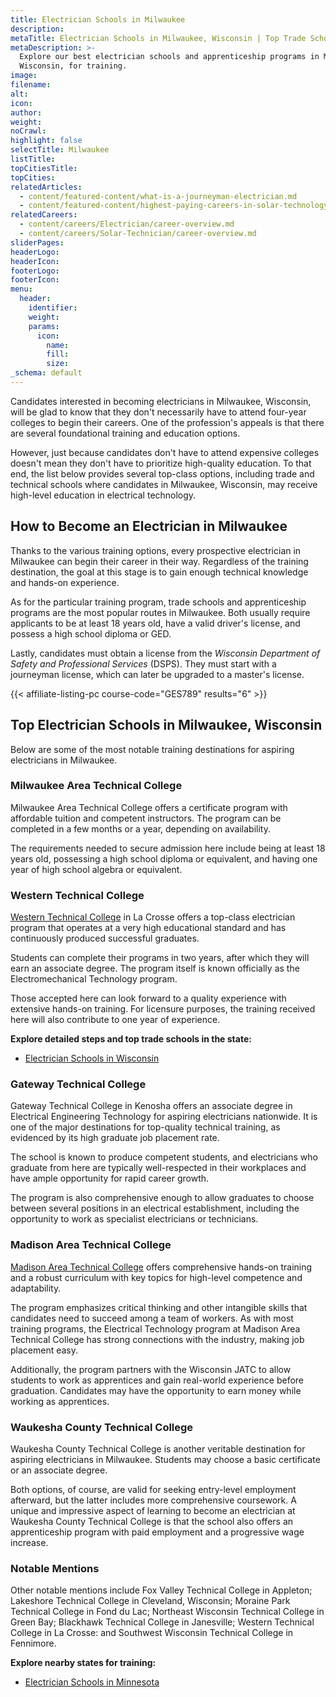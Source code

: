 ```yaml
---
title: Electrician Schools in Milwaukee
description:
metaTitle: Electrician Schools in Milwaukee, Wisconsin | Top Trade Schools
metaDescription: >-
  Explore our best electrician schools and apprenticeship programs in Milwaukee,
  Wisconsin, for training.
image:
filename:
alt:
icon:
author:
weight:
noCrawl:
highlight: false
selectTitle: Milwaukee
listTitle:
topCitiesTitle:
topCities:
relatedArticles:
  - content/featured-content/what-is-a-journeyman-electrician.md
  - content/featured-content/highest-paying-careers-in-solar-technology.md
relatedCareers:
  - content/careers/Electrician/career-overview.md
  - content/careers/Solar-Technician/career-overview.md
sliderPages:
headerLogo:
headerIcon:
footerLogo:
footerIcon:
menu:
  header:
    identifier:
    weight:
    params:
      icon:
        name:
        fill:
        size:
_schema: default
---
```

Candidates interested in becoming electricians in Milwaukee, Wisconsin, will be glad to know that they don't necessarily have to attend four-year colleges to begin their careers. One of the profession's appeals is that there are several foundational training and education options.

However, just because candidates don't have to attend expensive colleges doesn't mean they don't have to prioritize high-quality education. To that end, the list below provides several top-class options, including trade and technical schools where candidates in Milwaukee, Wisconsin, may receive high-level education in electrical technology.

## **How to Become an Electrician in Milwaukee**

Thanks to the various training options, every prospective electrician in Milwaukee can begin their career in their way. Regardless of the training destination, the goal at this stage is to gain enough technical knowledge and hands-on experience.

As for the particular training program, trade schools and apprenticeship programs are the most popular routes in Milwaukee. Both usually require applicants to be at least 18 years old, have a valid driver's license, and possess a high school diploma or GED.

Lastly, candidates must obtain a license from the *Wisconsin Department of Safety and Professional Services* (DSPS). They must start with a journeyman license, which can later be upgraded to a master's license.

{{< affiliate-listing-pc course-code="GES789" results="6" >}}

## **Top Electrician Schools in Milwaukee, Wisconsin**

Below are some of the most notable training destinations for aspiring electricians in Milwaukee.

### **Milwaukee Area Technical College**

Milwaukee Area Technical College offers a certificate program with affordable tuition and competent instructors. The program can be completed in a few months or a year, depending on availability.

The requirements needed to secure admission here include being at least 18 years old, possessing a high school diploma or equivalent, and having one year of high school algebra or equivalent.

### Western Technical College

[Western Technical College](https://www.westerntc.edu/union-electrician) in La Crosse offers a top-class electrician program that operates at a very high educational standard and has continuously produced successful graduates.

Students can complete their programs in two years, after which they will earn an associate degree. The program itself is known officially as the Electromechanical Technology program.

Those accepted here can look forward to a quality experience with extensive hands-on training. For licensure purposes, the training received here will also contribute to one year of experience.

**Explore detailed steps and top trade schools in the state:**

* [Electrician Schools in Wisconsin](https://toptradeschools.com/near-you/electrician/wisconsin/)

### Gateway Technical College

Gateway Technical College in Kenosha offers an associate degree in Electrical Engineering Technology for aspiring electricians nationwide. It is one of the major destinations for top-quality technical training, as evidenced by its high graduate job placement rate.

The school is known to produce competent students, and electricians who graduate from here are typically well-respected in their workplaces and have ample opportunity for rapid career growth.

The program is also comprehensive enough to allow graduates to choose between several positions in an electrical establishment, including the opportunity to work as specialist electricians or technicians.

### Madison Area Technical College

[Madison Area Technical College](https://madisoncollege.edu/) offers comprehensive hands-on training and a robust curriculum with key topics for high-level competence and adaptability.

The program emphasizes critical thinking and other intangible skills that candidates need to succeed among a team of workers. As with most training programs, the Electrical Technology program at Madison Area Technical College has strong connections with the industry, making job placement easy.

Additionally, the program partners with the Wisconsin JATC to allow students to work as apprentices and gain real-world experience before graduation. Candidates may have the opportunity to earn money while working as apprentices.

### Waukesha County Technical College

Waukesha County Technical College is another veritable destination for aspiring electricians in Milwaukee. Students may choose a basic certificate or an associate degree.

Both options, of course, are valid for seeking entry-level employment afterward, but the latter includes more comprehensive coursework. A unique and impressive aspect of learning to become an electrician at Waukesha County Technical College is that the school also offers an apprenticeship program with paid employment and a progressive wage increase.

### Notable Mentions

Other notable mentions include Fox Valley Technical College in Appleton; Lakeshore Technical College in Cleveland, Wisconsin; Moraine Park Technical College in Fond du Lac; Northeast Wisconsin Technical College in Green Bay; Blackhawk Technical College in Janesville; Western Technical College in La Crosse: and Southwest Wisconsin Technical College in Fennimore.

**Explore nearby states for training:**

* [Electrician Schools in Minnesota](https://toptradeschools.com/near-you/electrician/minnesota/)